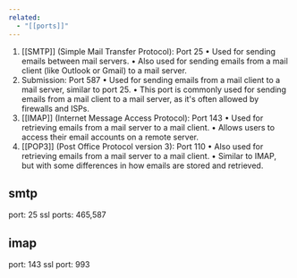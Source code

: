 ```yaml
---
related:
  - "[[ports]]"
---
```

  1. [[SMTP]] (Simple Mail Transfer Protocol): Port 25
    • Used for sending emails between mail servers.
    • Also used for sending emails from a mail client (like Outlook or Gmail) to
    a mail server.
  2. Submission: Port 587
    • Used for sending emails from a mail client to a mail server, similar to    port 25.
    • This port is commonly used for sending emails from a mail client to a mail
    server, as it's often allowed by firewalls and ISPs.
  3. [[IMAP]] (Internet Message Access Protocol): Port 143
    • Used for retrieving emails from a mail server to a mail client.
    • Allows users to access their email accounts on a remote server.
  4. [[POP3]] (Post Office Protocol version 3): Port 110
    • Also used for retrieving emails from a mail server to a mail client.
    • Similar to IMAP, but with some differences in how emails are stored and
    retrieved.

## smtp
port: 25
ssl ports: 465,587

## imap
port: 143
ssl port: 993






